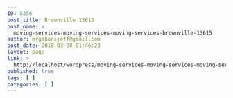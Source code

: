 ```yaml
---
ID: 5356
post_title: Brownville 13615
post_name: >
  moving-services-moving-services-moving-services-brownville-13615
author: mrgabonijeff@gmail.com
post_date: 2018-03-28 01:46:23
layout: page
link: >
  http://localhost/wordpress/moving-services-moving-services-moving-services-brownville-13615/
published: true
tags: [ ]
categories: [ ]
---
```


